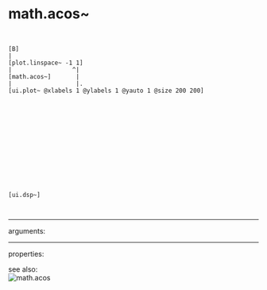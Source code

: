 # math.acos~

```


[B]
|
[plot.linspace~ -1 1]
|                 ^|
[math.acos~]       |
|                  |.
[ui.plot~ @xlabels 1 @ylabels 1 @yauto 1 @size 200 200]














[ui.dsp~]

            
```
---
arguments:


---
properties:


see also:<br>
![math.acos]("img/object_math.acos.png")
